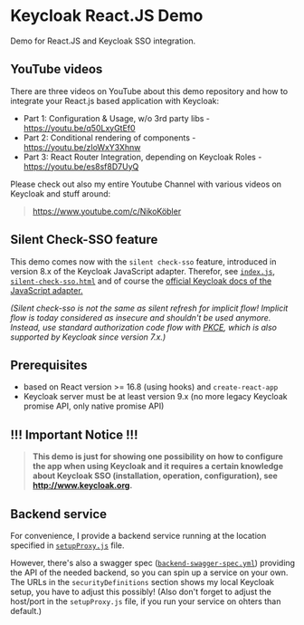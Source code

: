 # Keycloak React.JS Demo

Demo for React.JS and Keycloak SSO integration.

## YouTube videos

There are three videos on YouTube about this demo repository and how to integrate your React.js based application with Keycloak:

* Part 1: Configuration & Usage, w/o 3rd party libs - https://youtu.be/q50LxyGtEf0
* Part 2: Conditional rendering of components - https://youtu.be/zIoWxY3Xhnw
* Part 3: React Router Integration, depending on Keycloak Roles - https://youtu.be/es8sf8D7UyQ

Please check out also my entire Youtube Channel with various videos on Keycloak and stuff around:

> https://www.youtube.com/c/NikoKöbler

## Silent Check-SSO feature

This demo comes now with the `silent check-sso` feature, introduced in version 8.x of the Keycloak JavaScript adapter.
Therefor, see [`index.js`](./src/index.js#L40-L42), [`silent-check-sso.html`](./public/silent-check-sso.html) and of course the [official Keycloak docs of the JavaScript adapter.](https://www.keycloak.org/docs/latest/securing_apps/index.html#_javascript_adapter)

_(Silent check-sso is not the same as silent refresh for implicit flow!
Implicit flow is today considered as insecure and shouldn't be used anymore.
Instead, use standard authorization code flow with [PKCE](https://tools.ietf.org/html/rfc7636), which is also supported by Keycloak since version 7.x.)_

## Prerequisites

- based on React version >= 16.8 (using hooks) and `create-react-app`
- Keycloak server must be at least version 9.x
  (no more legacy Keycloak promise API, only native promise API)

## !!! Important Notice !!!

> **This demo is just for showing one possibility on how to configure the app when using Keycloak and it requires a certain knowledge about Keycloak SSO (installation, operation, configuration), see http://www.keycloak.org.**

## Backend service

For convenience, I provide a backend service running at the location specified in [`setupProxy.js`](./src/setupProxy.js) file.

However, there's also a swagger spec ([`backend-swagger-spec.yml`](./backend-swagger-spec.yml)) providing the API of the needed backend, so you can spin up a service on your own.
The URLs in the `securityDefinitions` section shows my local Keycloak setup, you have to adjust this possibly!
(Also don't forget to adjust the host/port in the `setupProxy.js` file, if you run your service on ohters than default.)

